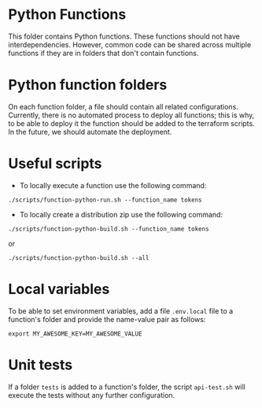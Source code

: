 # Python Functions

This folder contains Python functions. These functions should not have interdependencies. However, common code can be shared across multiple functions if they are in folders that don't contain functions.

# Python function folders
On each function folder, a file should contain all related configurations. Currently, there is no automated process to deploy all functions; this is why, to be able to deploy it the function should be added to the terraform scripts. In the future, we should automate the deployment.

# Useful scripts
- To locally execute a function use the following command:
```
./scripts/function-python-run.sh --function_name tokens
```
- To locally create a distribution zip use the following command:
```
./scripts/function-python-build.sh --function_name tokens
```
or 
```
./scripts/function-python-build.sh --all
```

# Local variables
To be able to set environment variables, add a file `.env.local` file to a function's folder and provide the name-value pair as follows:
```
export MY_AWESOME_KEY=MY_AWESOME_VALUE
```

# Unit tests
If a folder `tests` is added to a function's folder, the script `api-test.sh` will execute the tests without any further configuration.